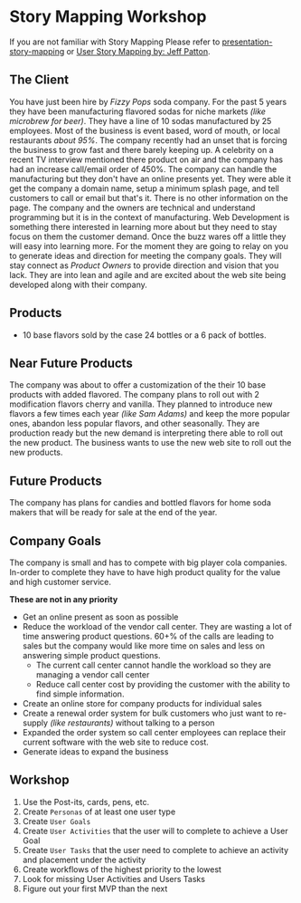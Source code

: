 # Story Mapping Workshop

If you  are not familiar with Story Mapping Please refer to [presentation-story-mapping](https://chrismarksus.github.io/presentation-story-mapping/#/) or [User Story Mapping by: Jeff Patton](http://jpattonassociates.com/user-story-mapping/). 

## The Client
You have just been hire by *Fizzy Pops* soda company. For the past 5 years they have been manufacturing flavored sodas for niche markets *(like microbrew for beer)*. They have a line of 10 sodas manufactured by 25 employees. Most of the business is event based, word of mouth, or local restaurants *about 95%*. The company recently had an unset that is forcing the business to grow fast and there barely keeping up. A celebrity on a recent TV interview mentioned there product on air and the company has had an increase call/email order of 450%. The company can handle the manufacturing but they don't have an online presents yet. They were able it get the company a domain name, setup a minimum splash page, and tell customers to call or email but that's it. There is no other information on the page. The company and the owners are technical and understand programming but it is in the context of manufacturing. Web Development is something there interested in learning more about but they need to stay focus on them the customer demand. Once the buzz wares off a little they will easy into learning more. For the moment they are going to relay on you to generate ideas and direction for meeting the company goals. They will stay connect as *Product Owners* to provide direction and vision that you lack. They are into lean and agile and are excited about the web site being developed along with their company.

## Products
* 10 base flavors sold by the case 24 bottles or a 6 pack of bottles.

## Near Future Products
The company was about to offer a customization of the their 10 base products with added flavored. The company plans to roll out with 2 modification flavors cherry and vanilla. They planned to introduce new flavors a few times each year *(like Sam Adams)* and keep the more popular ones, abandon less popular flavors, and other seasonally. They are production ready but the new demand is interpreting there able to roll out the new product. The business wants to use the new web site to roll out the new products.

## Future Products
The company has plans for candies and bottled flavors for home soda makers that will be ready for sale at the end of the year.

## Company Goals
The company is small and has to compete with big player cola companies. In-order to complete they have to have high product quality for the value and high customer service.

**These are not in any priority**

* Get an online present as soon as possible
* Reduce the workload of the vendor call center. They are wasting a lot of time answering product questions. 60+% of the calls are leading to sales but the company would like more time on sales and less on answering simple product questions.  
  * The current call center cannot handle the workload so they are managing a vendor call center
  * Reduce call center cost by providing the customer with the ability to find simple information.
* Create an online store for company products for individual sales
* Create a renewal order system for bulk customers who just want to re-supply *(like restaurants)* without talking to a person
* Expanded the order system so call center employees can replace their current software with the web site to reduce cost.
* Generate ideas to expand the business

## Workshop

1. Use the Post-its, cards, pens, etc.
1. Create ```Personas``` of at least one user type
1. Create ```User Goals```
1. Create ```User Activities``` that the user will to complete to achieve a User Goal
1. Create ```User Tasks``` that the user need to complete to achieve an activity and placement under the activity
1. Create workflows of the highest priority to the lowest
1. Look for missing User Activities and Users Tasks
1. Figure out your first MVP than the next
